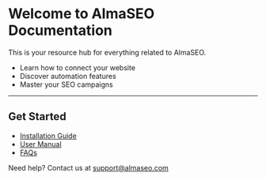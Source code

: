 # Welcome to AlmaSEO Documentation

This is your resource hub for everything related to AlmaSEO.  

- Learn how to connect your website  
- Discover automation features  
- Master your SEO campaigns  

---

## Get Started

- [Installation Guide](installation.md)  
- [User Manual](user-manual.md)  
- [FAQs](faq.md)  

Need help? Contact us at support@almaseo.com
